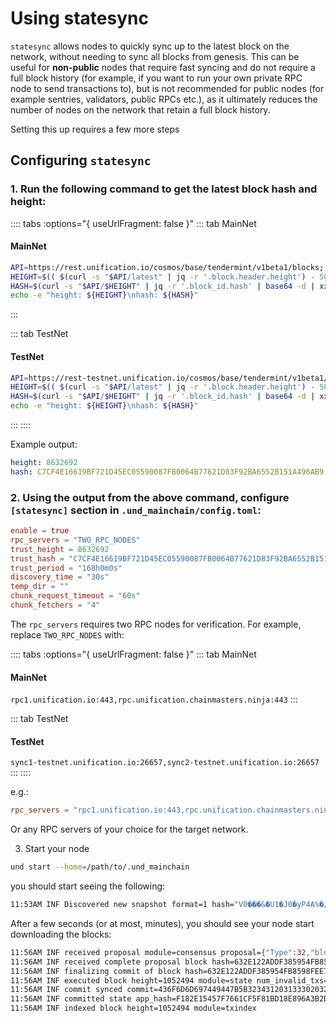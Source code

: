 # Using statesync

`statesync` allows nodes to quickly sync up to the latest block on the network, without needing to sync all blocks
from genesis. This can be useful for **non-public** nodes that require fast syncing and do not require a full block
history (for example, if you want to run your own private RPC node to send transactions to), but is not recommended for
public nodes (for example sentries, validators, public RPCs etc.), as it ultimately reduces the number of nodes on the
network that retain a full block history.

Setting this up requires a few more steps

## Configuring `statesync`

### 1. Run the following command to get the latest block hash and height:

:::: tabs :options="{ useUrlFragment: false }"
::: tab MainNet
#### MainNet
```bash
API=https://rest.unification.io/cosmos/base/tendermint/v1beta1/blocks; \
HEIGHT=$(( $(curl -s "$API/latest" | jq -r '.block.header.height') - 5000 )); \
HASH=$(curl -s "$API/$HEIGHT" | jq -r '.block_id.hash' | base64 -d | xxd -p -u -c 100); \
echo -e "height: ${HEIGHT}\nhash: ${HASH}"
```
:::

::: tab TestNet
#### TestNet
```bash
API=https://rest-testnet.unification.io/cosmos/base/tendermint/v1beta1/blocks; \
HEIGHT=$(( $(curl -s "$API/latest" | jq -r '.block.header.height') - 5000 )); \
HASH=$(curl -s "$API/$HEIGHT" | jq -r '.block_id.hash' | base64 -d | xxd -p -u -c 100); \
echo -e "height: ${HEIGHT}\nhash: ${HASH}"
```
:::
::::

Example output:

```yaml
height: 8632692
hash: C7CF4E16619BF721D45EC05590087FB0064B77621D83F92BA6552B151A496AB9
```

### 2. Using the output from the above command, configure `[statesync]` section in `.und_mainchain/config.toml`:

```toml
enable = true
rpc_servers = "TWO_RPC_NODES"
trust_height = 8632692
trust_hash = "C7CF4E16619BF721D45EC05590087FB0064B77621D83F92BA6552B151A496AB9"
trust_period = "168h0m0s"
discovery_time = "30s"
temp_dir = ""
chunk_request_timeout = "60s"
chunk_fetchers = "4"
```

The `rpc_servers` requires two RPC nodes for verification. For example, replace `TWO_RPC_NODES` with:

:::: tabs :options="{ useUrlFragment: false }"
::: tab MainNet
#### MainNet
`rpc1.unification.io:443,rpc.unification.chainmasters.ninja:443`
:::

::: tab TestNet
#### TestNet
`sync1-testnet.unification.io:26657,sync2-testnet.unification.io:26657`
:::
::::

e.g.:

```toml
rpc_servers = "rpc1.unification.io:443,rpc.unification.chainmasters.ninja:443"
```

Or any RPC servers of your choice for the target network.

3. Start your node

```bash
und start --home=/path/to/.und_mainchain
```

you should start seeing the following:

```bash
11:53AM INF Discovered new snapshot format=1 hash="V0���&�U1�J0�yP4A%�/���GŽ@\x05�<�j" height=1051600 module=statesync
```

After a few seconds (or at most, minutes), you should see your node start downloading the blocks:

```bash
11:56AM INF received proposal module=consensus proposal={"Type":32,"block_id":{"hash":"632E122ADDF385954FB8598FEE7D89EB09D7E93746FB36D2F12DECFEB7F07D9E","parts":{"hash":"E8246C504B9BC14275874A90C95E6AA035678302AD3BF9269B6F253B04C038BE","total":1}},"height":1052494,"pol_round":-1,"round":0,"signature":"HYJz0rV7o6bNm7za82sj1Az1rV25qVkLh9Y4s0K95nf86uVq+YmuDIf3LtIP7pDfFEYErxNVyeSplPGh7IVHDQ==","timestamp":"2022-05-19T10:56:03.273030584Z"}
11:56AM INF received complete proposal block hash=632E122ADDF385954FB8598FEE7D89EB09D7E93746FB36D2F12DECFEB7F07D9E height=1052494 module=consensus
11:56AM INF finalizing commit of block hash=632E122ADDF385954FB8598FEE7D89EB09D7E93746FB36D2F12DECFEB7F07D9E height=1052494 module=consensus num_txs=0 root=7EC77102840743503BD71FD89F60FD0B912DD0DE27575408B6AD67990CE4A6B8
11:56AM INF executed block height=1052494 module=state num_invalid_txs=0 num_valid_txs=0
11:56AM INF commit synced commit=436F6D6D697449447B5B3234312031333020323235203834203837203234372031303220323820323435203234382032372032303920313432203133372031303620353920343520323220323020313737203135342032303320323338203136352030203231322034392031383620313638203433203839203233395D3A3130304634457D
11:56AM INF committed state app_hash=F182E15457F7661CF5F81BD18E896A3B2D1614B19ACBEEA500D431BAA82B59EF height=1052494 module=state num_txs=0
11:56AM INF indexed block height=1052494 module=txindex
```

